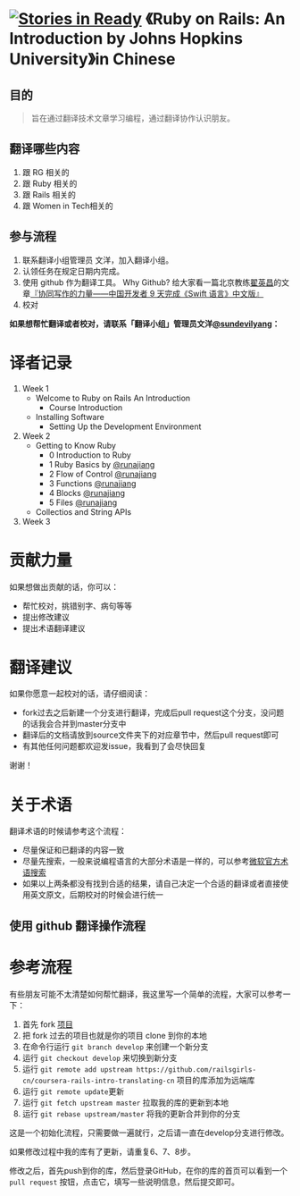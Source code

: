 [![Stories in Ready](https://badge.waffle.io/railsgirls-cn/coursera-rails-intro-translating-cn.png?label=ready&title=Ready)](https://waffle.io/railsgirls-cn/coursera-rails-intro-translating-cn)
《Ruby on Rails: An Introduction by Johns Hopkins University》in Chinese
=============================================


## 目的

> 旨在通过翻译技术文章学习编程，通过翻译协作认识朋友。


## 翻译哪些内容

1. 跟 RG 相关的
2. 跟 Ruby 相关的
3. 跟 Rails 相关的
4. 跟 Women in Tech相关的

## 参与流程

1. 联系翻译小组管理员 文洋，加入翻译小组。
2. 认领任务在规定日期内完成。
3. 使用 github 作为翻译工具。 Why Github? 给大家看一篇北京教练[翟英昌](http://weibo.com/u/2682424731?topnav=1&amp;wvr=5&amp;topsug=1)的文章[『协同写作的力量——中国开发者 9 天完成《Swift 语言》中文版』](http://36kr.com/p/212811.html?vt=0)
4. 校对

**如果想帮忙翻译或者校对，请联系「翻译小组」管理员文洋[@sundevilyang](https://github.com/sundevilyang)：**



# 译者记录
1.  Week 1 
	- Welcome to Ruby on Rails An Introduction
		- Course Introduction
	- Installing Software
		- Setting Up the Development Environment
2. Week 2
	- Getting to Know Ruby
		- 0 Introduction to Ruby
		- 1 Ruby Basics by [@runajiang](https://github.com/runajiang)
		- 2 Flow of Control [@runajiang](https://github.com/runajiang)
		- 3 Functions [@runajiang](https://github.com/runajiang)
		- 4 Blocks [@runajiang](https://github.com/runajiang)
		- 5 Files [@runajiang](https://github.com/runajiang)
	- Collectios and String APIs
3. Week 3


# 贡献力量

如果想做出贡献的话，你可以：

- 帮忙校对，挑错别字、病句等等
- 提出修改建议
- 提出术语翻译建议

# 翻译建议

如果你愿意一起校对的话，请仔细阅读：

- fork过去之后新建一个分支进行翻译，完成后pull request这个分支，没问题的话我会合并到master分支中
- 翻译后的文档请放到source文件夹下的对应章节中，然后pull request即可
- 有其他任何问题都欢迎发issue，我看到了会尽快回复

谢谢！

# 关于术语

翻译术语的时候请参考这个流程：

- 尽量保证和已翻译的内容一致
- 尽量先搜索，一般来说编程语言的大部分术语是一样的，可以参考[微软官方术语搜索](http://www.microsoft.com/Language/zh-cn/Search.aspx)
- 如果以上两条都没有找到合适的结果，请自己决定一个合适的翻译或者直接使用英文原文，后期校对的时候会进行统一

## 使用 github 翻译操作流程



# 参考流程

有些朋友可能不太清楚如何帮忙翻译，我这里写一个简单的流程，大家可以参考一下：

1. 首先 fork [项目](https://github.com/railsgirls-cn/coursera-rails-intro-translating-cn) 
2. 把 fork 过去的项目也就是你的项目 clone 到你的本地
3. 在命令行运行 `git branch develop` 来创建一个新分支
4. 运行 `git checkout develop` 来切换到新分支
5. 运行 `git remote add upstream https://github.com/railsgirls-cn/coursera-rails-intro-translating-cn` 项目的库添加为远端库
6. 运行 `git remote update`更新
7. 运行 `git fetch upstream master` 拉取我的库的更新到本地
8. 运行 `git rebase upstream/master` 将我的更新合并到你的分支

这是一个初始化流程，只需要做一遍就行，之后请一直在develop分支进行修改。

如果修改过程中我的库有了更新，请重复6、7、8步。

修改之后，首先push到你的库，然后登录GitHub，在你的库的首页可以看到一个 `pull request` 按钮，点击它，填写一些说明信息，然后提交即可。





